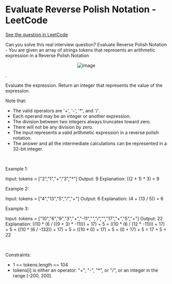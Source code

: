 # Evaluate Reverse Polish Notation - LeetCode
[See the question in LeetCode](https://leetcode.com/problems/evaluate-reverse-polish-notation/submissions/1617929570/?envType=study-plan-v2&envId=top-interview-150)

Can you solve this real interview question? Evaluate Reverse Polish Notation - You are given an array of strings tokens that represents an arithmetic expression in a Reverse Polish Notation 
<p align="center">
  <img src="http://en.wikipedia.org/wiki/Reverse_Polish_notation" alt="image" >
</p>
.

Evaluate the expression. Return an integer that represents the value of the expression.

Note that:

 * The valid operators are '+', '-', '*', and '/'.
 * Each operand may be an integer or another expression.
 * The division between two integers always truncates toward zero.
 * There will not be any division by zero.
 * The input represents a valid arithmetic expression in a reverse polish notation.
 * The answer and all the intermediate calculations can be represented in a 32-bit integer.

 

Example 1:


Input: tokens = ["2","1","+","3","*"]
Output: 9
Explanation: ((2 + 1) * 3) = 9


Example 2:


Input: tokens = ["4","13","5","/","+"]
Output: 6
Explanation: (4 + (13 / 5)) = 6


Example 3:


Input: tokens = ["10","6","9","3","+","-11","*","/","*","17","+","5","+"]
Output: 22
Explanation: ((10 * (6 / ((9 + 3) * -11))) + 17) + 5
= ((10 * (6 / (12 * -11))) + 17) + 5
= ((10 * (6 / -132)) + 17) + 5
= ((10 * 0) + 17) + 5
= (0 + 17) + 5
= 17 + 5
= 22


 

Constraints:

 * 1 <= tokens.length <= 104
 * tokens[i] is either an operator: "+", "-", "*", or "/", or an integer in the range [-200, 200].
